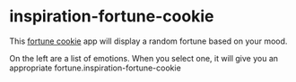 # inspiration-fortune-cookie

This [fortune cookie](http://barrybecker4.com/tmp/inspiration-fortune-cookie/fortune-cookie.html) app will display a random fortune based on your mood.

On the left are a list of emotions. 
When you select one, it will give you an appropriate fortune.inspiration-fortune-cookie

